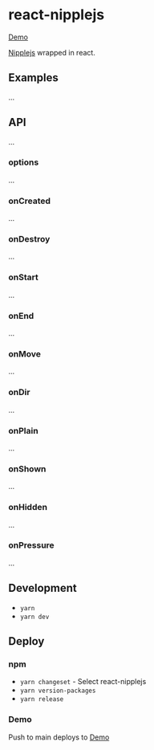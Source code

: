 # react-nipplejs

[Demo](https://bstdevices.github.io/react-nipplejs/)

[Nipplejs](https://yoannmoi.net/nipplejs/) wrapped in react.

## Examples

...

## API

...

### options

...

### onCreated

...

### onDestroy

...

### onStart

...

### onEnd

...

### onMove

...

### onDir

...

### onPlain

...

### onShown

...

### onHidden

...

### onPressure

...

## Development

- `yarn`
- `yarn dev`

## Deploy

### npm

- `yarn changeset` - Select react-nipplejs
- `yarn version-packages`
- `yarn release`

### Demo

Push to main deploys to [Demo](https://bstdevices.github.io/react-nipplejs/)
